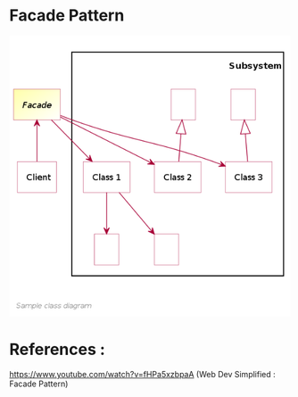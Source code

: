 # Facade Pattern


![Facade Pattern](facade-pattern.png?raw=true)


# References :
https://www.youtube.com/watch?v=fHPa5xzbpaA (Web Dev Simplified : Facade Pattern)
